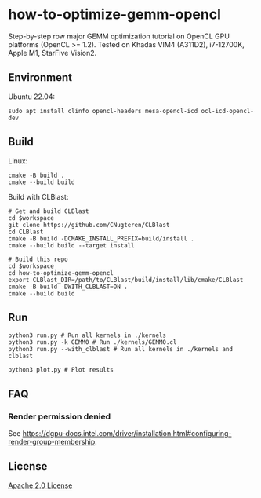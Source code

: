 # how-to-optimize-gemm-opencl

Step-by-step row major GEMM optimization tutorial on OpenCL GPU platforms (OpenCL >= 1.2). Tested on Khadas VIM4 (A311D2), i7-12700K, Apple M1, StarFive Vision2.

## Environment

Ubuntu 22.04:

```shell
sudo apt install clinfo opencl-headers mesa-opencl-icd ocl-icd-opencl-dev
```

## Build

Linux:

```shell
cmake -B build .
cmake --build build
```

Build with CLBlast:

```
# Get and build CLBlast
cd $workspace
git clone https://github.com/CNugteren/CLBlast
cd CLBlast
cmake -B build -DCMAKE_INSTALL_PREFIX=build/install .
cmake --build build --target install

# Build this repo
cd $workspace
cd how-to-optimize-gemm-opencl
export CLBlast_DIR=/path/to/CLBlast/build/install/lib/cmake/CLBlast
cmake -B build -DWITH_CLBLAST=ON .
cmake --build build
```

## Run

```shell
python3 run.py # Run all kernels in ./kernels
python3 run.py -k GEMM0 # Run ./kernels/GEMM0.cl
python3 run.py --with_clblast # Run all kernels in ./kernels and clblast

python3 plot.py # Plot results
```

## FAQ

### Render permission denied

See https://dgpu-docs.intel.com/driver/installation.html#configuring-render-group-membership.

## License

[Apache 2.0 License](./LICENSE)
